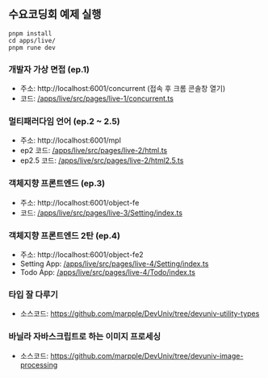 ## 수요코딩회 예제 실행

```
pnpm install
cd apps/live/
pnpm rune dev
```

### 개발자 가상 면접 (ep.1)
- 주소: http://localhost:6001/concurrent (접속 후 크롬 콘솔창 열기)
- 코드: [/apps/live/src/pages/live-1/concurrent.ts](https://github.com/marpple/DevUniv/blob/main/apps/live/src/pages/live-1/concurrent.ts)

### 멀티패러다임 언어 (ep.2 ~ 2.5)
- 주소: http://localhost:6001/mpl
- ep2 코드: [/apps/live/src/pages/live-2/html.ts](https://github.com/marpple/DevUniv/blob/main/apps/live/src/pages/live-2/html.ts) 
- ep2.5 코드: [/apps/live/src/pages/live-2/html2.5.ts](https://github.com/marpple/DevUniv/blob/main/apps/live/src/pages/live-2/html2.5.ts)

### 객체지향 프론트엔드 (ep.3) 
- 주소: http://localhost:6001/object-fe
- 코드: [/apps/live/src/pages/live-3/Setting/index.ts](https://github.com/marpple/DevUniv/blob/main/apps/live/src/pages/live-3/Setting/index.ts)

### 객체지향 프론트엔드 2탄 (ep.4)
- 주소: http://localhost:6001/object-fe2
- Setting App: [/apps/live/src/pages/live-4/Setting/index.ts](https://github.com/marpple/DevUniv/blob/main/apps/live/src/pages/live-4/Setting/index.ts)
- Todo App: [/apps/live/src/pages/live-4/Todo/index.ts](https://github.com/marpple/DevUniv/blob/main/apps/live/src/pages/live-4/Todo/index.ts)

### 타입 잘 다루기
- 소스코드: https://github.com/marpple/DevUniv/tree/devuniv-utility-types

### 바닐라 자바스크립트로 하는 이미지 프로세싱
- 소스코드: https://github.com/marpple/DevUniv/tree/devuniv-image-processing
